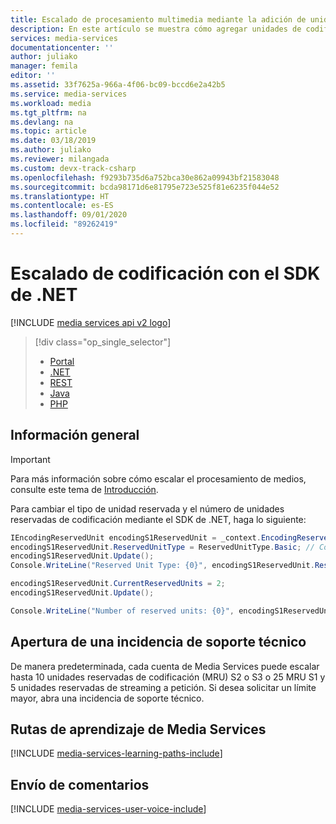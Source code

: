 ```yaml
---
title: Escalado de procesamiento multimedia mediante la adición de unidades de codificación - Azure | Microsoft Docs
description: En este artículo se muestra cómo agregar unidades de codificación con Azure Media Services .NET.
services: media-services
documentationcenter: ''
author: juliako
manager: femila
editor: ''
ms.assetid: 33f7625a-966a-4f06-bc09-bccd6e2a42b5
ms.service: media-services
ms.workload: media
ms.tgt_pltfrm: na
ms.devlang: na
ms.topic: article
ms.date: 03/18/2019
ms.author: juliako
ms.reviewer: milangada
ms.custom: devx-track-csharp
ms.openlocfilehash: f9293b735d6a752bca30e862a09943bf21583048
ms.sourcegitcommit: bcda98171d6e81795e723e525f81e6235f044e52
ms.translationtype: HT
ms.contentlocale: es-ES
ms.lasthandoff: 09/01/2020
ms.locfileid: "89262419"
---
```

# <a name="how-to-scale-encoding-with-net-sdk"></a>Escalado de codificación con el SDK de .NET

[!INCLUDE [media services api v2 logo](./includes/v2-hr.md)]

> [!div class="op_single_selector"]
> * [Portal](media-services-portal-scale-media-processing.md)
> * [.NET](media-services-dotnet-encoding-units.md)
> * [REST](/rest/api/media/operations/encodingreservedunittype)
> * [Java](https://github.com/southworkscom/azure-sdk-for-media-services-java-samples)
> * [PHP](https://github.com/Azure/azure-sdk-for-php/tree/master/examples/MediaServices)
> 
> 

## <a name="overview"></a>Información general
> [!IMPORTANT]
> Para más información sobre cómo escalar el procesamiento de medios, consulte este tema de [Introducción](media-services-scale-media-processing-overview.md).
> 
> 

Para cambiar el tipo de unidad reservada y el número de unidades reservadas de codificación mediante el SDK de .NET, haga lo siguiente:

```csharp
IEncodingReservedUnit encodingS1ReservedUnit = _context.EncodingReservedUnits.FirstOrDefault();
encodingS1ReservedUnit.ReservedUnitType = ReservedUnitType.Basic; // Corresponds to S1
encodingS1ReservedUnit.Update();
Console.WriteLine("Reserved Unit Type: {0}", encodingS1ReservedUnit.ReservedUnitType);

encodingS1ReservedUnit.CurrentReservedUnits = 2;
encodingS1ReservedUnit.Update();

Console.WriteLine("Number of reserved units: {0}", encodingS1ReservedUnit.CurrentReservedUnits);
```

## <a name="opening-a-support-ticket"></a>Apertura de una incidencia de soporte técnico

De manera predeterminada, cada cuenta de Media Services puede escalar hasta 10 unidades reservadas de codificación (MRU) S2 o S3 o 25 MRU S1 y 5 unidades reservadas de streaming a petición. Si desea solicitar un límite mayor, abra una incidencia de soporte técnico.

## <a name="media-services-learning-paths"></a>Rutas de aprendizaje de Media Services
[!INCLUDE [media-services-learning-paths-include](../../../includes/media-services-learning-paths-include.md)]

## <a name="provide-feedback"></a>Envío de comentarios
[!INCLUDE [media-services-user-voice-include](../../../includes/media-services-user-voice-include.md)]
